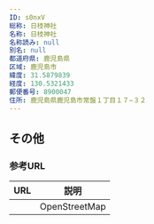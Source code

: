 ```yaml
---
ID: s0nxV
総称: 日枝神社
名称: 日枝神社
名称読み: null
別名: null
都道府県: 鹿児島県
区域: 鹿児島市
緯度: 31.5879839
経度: 130.5321433
郵便番号: 8900047
住所: 鹿児島県鹿児島市常盤１丁目１７−３２
---
```


## その他

### 参考URL

| URL | 説明          |
| --- | ------------- |
|     | OpenStreetMap |
